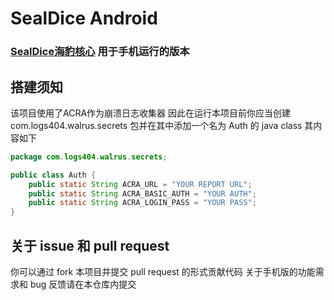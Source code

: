 # SealDice Android

### [SealDice海豹核心](https://github.com/sealdice/sealdice-core) 用于手机运行的版本

## 搭建须知
该项目使用了ACRA作为崩溃日志收集器
因此在运行本项目前你应当创建 com.logs404.walrus.secrets 包并在其中添加一个名为 Auth 的 java class
其内容如下
```java
package com.logs404.walrus.secrets;

public class Auth {
    public static String ACRA_URL = "YOUR REPORT URL";
    public static String ACRA_BASIC_AUTH = "YOUR AUTH";
    public static String ACRA_LOGIN_PASS = "YOUR PASS";
}

```

## 关于 issue 和 pull request
你可以通过 fork 本项目并提交 pull request 的形式贡献代码
关于手机版的功能需求和 bug 反馈请在本仓库内提交